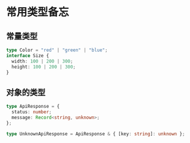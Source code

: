 # 常用类型备忘

## 常量类型

```ts
type Color = "red" | "green" | "blue";
interface Size {
  width: 100 | 200 | 300;
  height: 100 | 200 | 300;
}
```

## 对象的类型

```ts
type ApiResponse = {
  status: number;
  message: Record<string, unknown>;
};

type UnknownApiResponse = ApiResponse & { [key: string]: unknown };
```